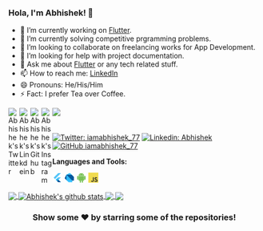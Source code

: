 ### Hola, I'm Abhishek! 👋

- 🔭 I’m currently working on [Flutter](https://flutter.dev).
- 🌱 I’m currently solving competitive prgramming problems.
- 👯 I’m looking to collaborate on freelancing works for App Development.
- 🤔 I’m looking for help with project documentation.
- 💬 Ask me about [Flutter](https://flutter.dev) or any tech related stuff.
- 📫 How to reach me: [LinkedIn](https://www.linkedin.com/in/abhishek-kumar-42437119b/)
- 😄 Pronouns: He/His/Him
- ⚡ Fact: I prefer Tea over Coffee.

<img src="https://github-readme-stats.vercel.app/api?username=iamabhishek229313&&show_icons=true&title_color=ffffff&icon_color=bb2acf&text_color=daf7dc&bg_color=191919">

<a href="https://twitter.com/iamabhishek_77">
  <img align="left" alt="Abhishek's Twitter" width="22px" src="https://cdn.jsdelivr.net/npm/simple-icons@v3/icons/twitter.svg" />
</a>
<a href="https://www.linkedin.com/in/abhishek-kumar-42437119b/">
  <img align="left" alt="Abhishek's Linkdein" width="22px" src="https://cdn.jsdelivr.net/npm/simple-icons@v3/icons/linkedin.svg" />
</a>
<a href="https://github.com/iamabhishek229313">
  <img align="left" alt="Abhishek's Github" width="22px" src="https://cdn.jsdelivr.net/npm/simple-icons@v3/icons/github.svg" />
</a>
<a href="https://instagram.com/iamabhishek_77/">
  <img align="left" alt="Abhishek's Instagram" width="22px" src="https://cdn.jsdelivr.net/npm/simple-icons@v3/icons/instagram.svg" />
</a>

<br/>
<br/>


[![Twitter: iamabhishek_77](https://img.shields.io/twitter/follow/imthepk?style=social)](https://twitter.com/iamabhishek_77)
[![Linkedin: Abhishek](https://img.shields.io/badge/-imthepk-blue?style=flat-square&logo=Linkedin&logoColor=white&link=https://www.linkedin.com/in/abhishek-kumar-42437119b/)](https://www.linkedin.com/in/abhishek-kumar-42437119b/)
[![GitHub iamabhishek_77](https://img.shields.io/github/followers/iampawan?label=follow&style=social)](https://github.com/iampawan)


**Languages and Tools:**  

<code><img height="20" src="https://raw.githubusercontent.com/github/explore/80688e429a7d4ef2fca1e82350fe8e3517d3494d/topics/flutter/flutter.png"></code>
<code><img height="20" src="https://raw.githubusercontent.com/github/explore/80688e429a7d4ef2fca1e82350fe8e3517d3494d/topics/dart/dart.png"></code>
<code><img height="20" src="https://raw.githubusercontent.com/github/explore/80688e429a7d4ef2fca1e82350fe8e3517d3494d/topics/android/android.png"></code>
<code><img height="20" src="https://raw.githubusercontent.com/github/explore/80688e429a7d4ef2fca1e82350fe8e3517d3494d/topics/javascript/javascript.png"></code> 

<a href="https://github.com/iamabhishek229313">
  <img align="center" src="https://github-readme-stats.vercel.app/api/top-langs/?username=iamabhishek229313&theme=dark&hide_langs_below=1" />
</a>
<a href="https://github.com/iamabhishek229313">
 <img align="center" src="https://github-readme-stats.vercel.app/api?username=iamabhishek229313&show_icons=true&theme=dracula&line_height=27" alt="Abhishek's github stats"/>
</a>
<a href="https://github.com/iamabhishek229313/tinder_clone">
  <img align="center" src="https://github-readme-stats.vercel.app/api/pin/?username=iamabhishek229313&repo=tinder_clone&theme=dark" />

</a>
<a href="https://github.com/iamabhishek229313/Flute-Music-Player">
 <img align="center" src="https://github-readme-stats.vercel.app/api/pin/?username=iamabhishek229313&repo=Flute-Music-Player&theme=dark" />
</a>

<div align="center">

### Show some ❤️ by starring some of the repositories!

</div>

